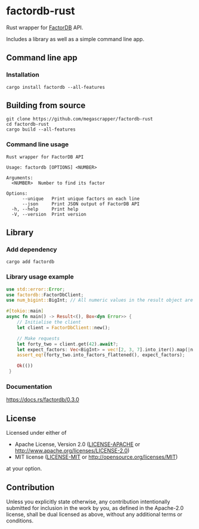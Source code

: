 # factordb-rust

Rust wrapper for [FactorDB](http://factordb.com/) API.

Includes a library as well as a simple command line app.

## Command line app

### Installation

```
cargo install factordb --all-features
```

## Building from source

```
git clone https://github.com/megascrapper/factordb-rust
cd factordb-rust
cargo build --all-features
```

### Command line usage

```
Rust wrapper for FactorDB API

Usage: factordb [OPTIONS] <NUMBER>

Arguments:
  <NUMBER>  Number to find its factor

Options:
      --unique   Print unique factors on each line
      --json     Print JSON output of FactorDB API
  -h, --help     Print help
  -V, --version  Print version
```

## Library

### Add dependency

```
cargo add factordb
```

### Library usage example

```rust
use std::error::Error;
use factordb::FactorDbClient;
use num_bigint::BigInt; // All numeric values in the result object are of this type

#[tokio::main]
async fn main() -> Result<(), Box<dyn Error>> {
    // Initialise the client
    let client = FactorDbClient::new();

    // Make requests
    let forty_two = client.get(42).await?;
    let expect_factors: Vec<BigInt> = vec![2, 3, 7].into_iter().map(|n| BigInt::from(n)).collect();
    assert_eq!(forty_two.into_factors_flattened(), expect_factors);

    Ok(())
 }
```

### Documentation

<https://docs.rs/factordb/0.3.0>

## License

Licensed under either of

- Apache License, Version 2.0 ([LICENSE-APACHE](LICENSE-APACHE) or <http://www.apache.org/licenses/LICENSE-2.0>)
- MIT license ([LICENSE-MIT](LICENSE-MIT) or <http://opensource.org/licenses/MIT>)

at your option.

## Contribution

Unless you explicitly state otherwise, any contribution intentionally submitted
for inclusion in the work by you, as defined in the Apache-2.0 license, shall be
dual licensed as above, without any additional terms or conditions.
